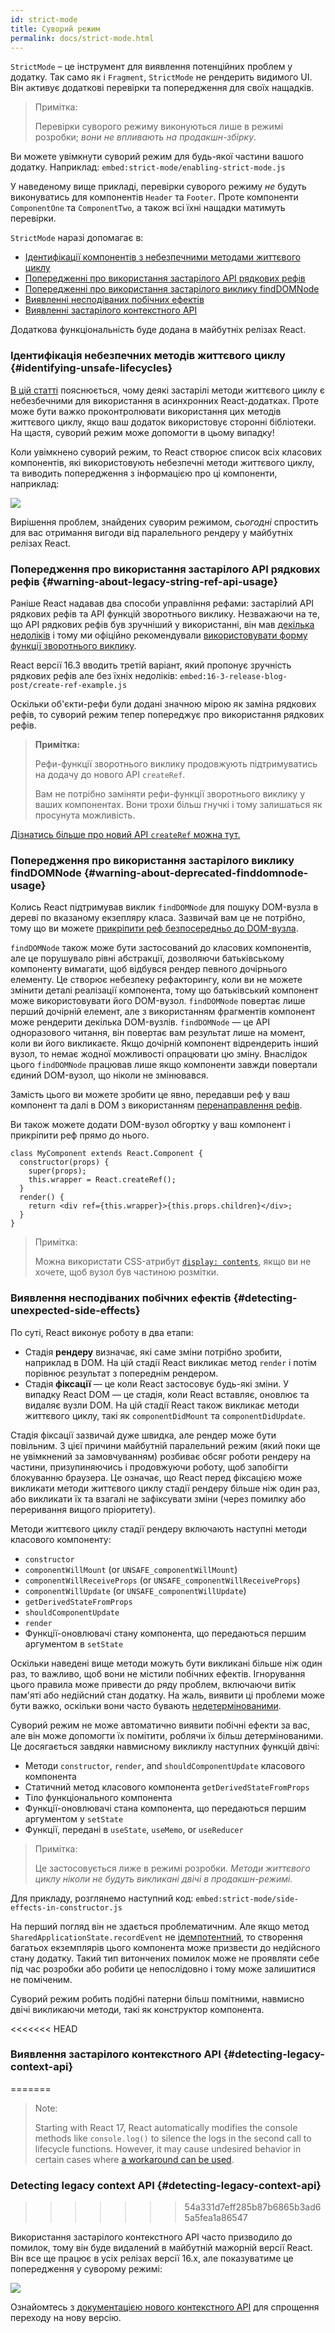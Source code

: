```yaml
---
id: strict-mode
title: Суворий режим
permalink: docs/strict-mode.html
---
```


`StrictMode` – це інструмент для виявлення потенційних проблем у додатку. Так само як і `Fragment`, `StrictMode` не рендерить видимого UI. Він активує додаткові перевірки та попередження для своїх нащадків.

> Примітка:
>
> Перевірки суворого режиму виконуються лише в режимі розробки; _вони не впливають на продакшн-збірку_.

Ви можете увімкнути суворий режим для будь-якої частини вашого додатку. Наприклад:
`embed:strict-mode/enabling-strict-mode.js`

У наведеному вище прикладі, перевірки суворого режиму *не* будуть виконуватись для компонентів `Header` та `Footer`. Проте компоненти `ComponentOne` та `ComponentTwo`, а також всі їхні нащадки матимуть перевірки.

`StrictMode` наразі допомагає в:
* [Ідентифікації компонентів з небезпечними методами життєвого циклу](#identifying-unsafe-lifecycles)
* [Попередженні про використання застарілого API рядкових рефів](#warning-about-legacy-string-ref-api-usage)
* [Попередженні про використання застарілого виклику findDOMNode](#warning-about-deprecated-finddomnode-usage)
* [Виявленні несподіваних побічних ефектів](#detecting-unexpected-side-effects)
* [Виявленні застарілого контекстного API](#detecting-legacy-context-api)

Додаткова функціональність буде додана в майбутніх релізах React.

### Ідентифікація небезпечних методів життєвого циклу {#identifying-unsafe-lifecycles}

[В цій статті](/blog/2018/03/27/update-on-async-rendering.html) пояснюється, чому деякі застарілі методи життєвого циклу є небезбечними для використання в асинхронних React-додатках. Проте може бути важко проконтролювати використання цих методів життєвого циклу, якщо ваш додаток використовує сторонні бібліотеки. На щастя, суворий режим може допомогти в цьому випадку!

Коли увімкнено суворий режим, то React створює список всіх класових компонентів, які використовують небезпечні методи життєвого циклу, та виводить попередження з інформацією про ці компоненти, наприклад:

![](../images/blog/strict-mode-unsafe-lifecycles-warning.png)

Вирішення проблем, знайдених суворим режимом, _сьогодні_ спростить для вас отримання вигоди від паралельного рендеру у майбутніх релізах React.

### Попередження про використання застарілого API рядкових рефів {#warning-about-legacy-string-ref-api-usage}

Раніше React надавав два способи управління рефами: застарілий API рядкових рефів та API функцій зворотнього виклику. Незважаючи на те, що API рядкових рефів був зручніший у використанні, він мав [декілька недоліків](https://github.com/facebook/react/issues/1373) і тому ми офіційно рекомендували [використовувати форму функції зворотнього виклику](/docs/refs-and-the-dom.html#legacy-api-string-refs).

React версії 16.3 вводить третій варіант, який пропонує зручність рядкових рефів але без їхніх недоліків:
`embed:16-3-release-blog-post/create-ref-example.js`

Оскільки об'єкти-рефи були додані значною мірою як заміна рядкових рефів, то суворий режим тепер попереджує про використання рядкових рефів.

> **Примітка:**
>
> Рефи-функції зворотнього виклику продовжують підтримуватись на додачу до нового API `createRef`.
>
> Вам не потрібно заміняти рефи-функції зворотнього виклику у ваших компонентах. Вони трохи більш гнучкі і тому залишаться як просунута можливість.

[Дізнатись більше про новий API `createRef` можна тут.](/docs/refs-and-the-dom.html)

### Попередження про використання застарілого виклику findDOMNode {#warning-about-deprecated-finddomnode-usage}

Колись React підтримував виклик `findDOMNode` для пошуку DOM-вузла в дереві по вказаному екзепляру класа. Зазвичай вам це не потрібно, тому що ви можете [прикріпити реф безпосередньо до DOM-вузла](/docs/refs-and-the-dom.html#creating-refs).

`findDOMNode` також може бути застосований до класових компонентів, але це порушувало рівні абстракції, дозволяючи батьківському компоненту вимагати, щоб відбувся рендер певного дочірнього елементу. Це створює небезпеку рефакторингу, коли ви не можете змінити деталі реалізації компонента, тому що батьківський компонент може використовувати його DOM-вузол. `findDOMNode` повертає лише перший дочірній елемент, але з використанням фрагментів компонент може рендерити декілька DOM-вузлів. `findDOMNode` — це API одноразового читання, він повертає вам результат лише на момент, коли ви його викликаєте. Якщо дочірній компонент відрендерить інший вузол, то немає жодної можливості опрацювати цю зміну. Внаслідок цього `findDOMNode` працював лише якщо компоненти завжди повертали єдиний DOM-вузол, що ніколи не змінювався.

Замість цього ви можете зробити це явно, передавши реф у ваш компонент та далі в DOM з використанням [перенаправлення рефів](/docs/forwarding-refs.html#forwarding-refs-to-dom-components).

Ви також можете додати DOM-вузол обгортку у ваш компонент і прикріпити реф прямо до нього.

```javascript{4,7}
class MyComponent extends React.Component {
  constructor(props) {
    super(props);
    this.wrapper = React.createRef();
  }
  render() {
    return <div ref={this.wrapper}>{this.props.children}</div>;
  }
}
```

> Примітка:
>
> Можна використати CSS-атрибут [`display: contents`](https://developer.mozilla.org/en-US/docs/Web/CSS/display#display_contents), якщо ви не хочете, щоб вузол був частиною розмітки.

### Виявлення несподіваних побічних ефектів {#detecting-unexpected-side-effects}

По суті, React виконує роботу в два етапи:
* Стадія **рендеру** визначає, які саме зміни потрібно зробити, наприклад в DOM. На цій стадії React викликає метод `render` і потім порівнює результат з попереднім рендером.
* Стадія **фіксації** — це коли React застосовує будь-які зміни. У випадку React DOM — це стадія, коли React вставляє, оновлює та видаляє вузли DOM. На цій стадії React також викликає методи життєвого циклу, такі як `componentDidMount` та `componentDidUpdate`.

Стадія фіксації зазвичай дуже швидка, але рендер може бути повільним. З цієї причини майбутній паралельний режим (який поки ще не увімкнений за замовчуванням) розбиває обсяг роботи рендеру на частини, призупиняючись і продовжуючи роботу, щоб запобігти блокуванню браузера. Це означає, що React перед фіксацією може викликати методи життєвого циклу стадії рендеру більше ніж один раз, або викликати їх та взагалі не зафіксувати зміни (через помилку або переривання вищого пріоритету).

Методи життєвого циклу стадії рендеру включають наступні методи класового компоненту:
* `constructor`
* `componentWillMount` (or `UNSAFE_componentWillMount`)
* `componentWillReceiveProps` (or `UNSAFE_componentWillReceiveProps`)
* `componentWillUpdate` (or `UNSAFE_componentWillUpdate`)
* `getDerivedStateFromProps`
* `shouldComponentUpdate`
* `render`
* Функції-оновлювачі стану компонента, що передаються першим аргументом в `setState`

Оскільки наведені вище методи можуть бути викликані більше ніж один раз, то важливо, щоб вони не містили побічних ефектів. Ігнорування цього правила може привести до ряду проблем, включаючи витік пам'яті або недійсний стан додатку. На жаль, виявити ці проблеми може бути важко, оскільки вони часто бувають [недетермінованими](https://uk.wikipedia.org/wiki/Детермінований_алгоритм).

Суворий режим не може автоматично виявити побічні ефекти за вас, але він може допомогти їх помітити, роблячи їх більш детермінованими. Це досягається завдяки навмисному викликлу наступних функцій двічі:

* Методи `constructor`, `render`, and `shouldComponentUpdate` класового компонента
* Статичний метод класового компонента `getDerivedStateFromProps`
* Тіло функціонального компонента
* Функції-оновлювачі стана компонента, що передаються першим аргументом у `setState`
* Функції, передані в `useState`, `useMemo`, or `useReducer`

> Примітка:
>
> Це застосовується лиже в режимі розробки. _Методи життєвого циклу ніколи не будуть викликані двічі в продакшн-режимі._

Для прикладу, розглянемо наступний код:
`embed:strict-mode/side-effects-in-constructor.js`

На перший погляд він не здається проблематичним. Але якщо метод `SharedApplicationState.recordEvent` не [ідемпотентний](https://uk.wikipedia.org/wiki/Ідемпотентність), то створення багатьох екземплярів цього компонента може призвести до недійсного стану додатку. Такий тип витончених помилок може не проявляти себе під час розробки або робити це непослідовно і тому може залишитися не поміченим.

Суворий режим робить подібні патерни більш помітними, навмисно двічі викликаючи методи, такі як конструктор компонента.

<<<<<<< HEAD
### Виявлення застарілого контекстного API {#detecting-legacy-context-api}
=======
> Note:
>
> Starting with React 17, React automatically modifies the console methods like `console.log()` to silence the logs in the second call to lifecycle functions. However, it may cause undesired behavior in certain cases where [a workaround can be used](https://github.com/facebook/react/issues/20090#issuecomment-715927125).

### Detecting legacy context API {#detecting-legacy-context-api}
>>>>>>> 54a331d7eff285b87b6865b3ad65a5fea1a86547

Використання застарілого контекстного API часто призводило до помилок, тому він буде видалений в майбутній мажорній версії React. Він все ще працює в усіх релізах версії 16.x, але показуватиме це попередження у суворому режимі:

![](../images/blog/warn-legacy-context-in-strict-mode.png)

Ознайомтесь з [документацією нового контекстного API](/docs/context.html) для спрощення переходу на нову версію.
